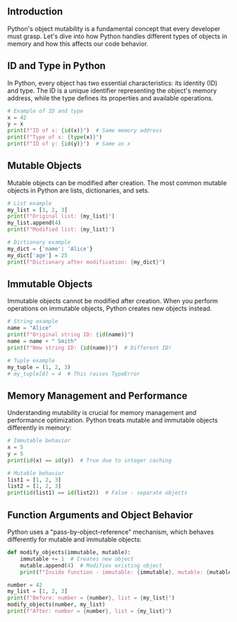 ## Introduction

Python's object mutability is a fundamental concept that every developer must grasp. Let's dive into how Python handles different types of objects in memory and how this affects our code behavior.

## ID and Type in Python

In Python, every object has two essential characteristics: its identity (ID) and type. The ID is a unique identifier representing the object's memory address, while the type defines its properties and available operations.

```python
# Example of ID and type
x = 42
y = x
print(f"ID of x: {id(x)}")  # Same memory address
print(f"Type of x: {type(x)}")
print(f"ID of y: {id(y)}")  # Same as x
```

## Mutable Objects

Mutable objects can be modified after creation. The most common mutable objects in Python are lists, dictionaries, and sets.

```python
# List example
my_list = [1, 2, 3]
print(f"Original list: {my_list}")
my_list.append(4)
print(f"Modified list: {my_list}")

# Dictionary example
my_dict = {'name': 'Alice'}
my_dict['age'] = 25
print(f"Dictionary after modification: {my_dict}")
```

## Immutable Objects

Immutable objects cannot be modified after creation. When you perform operations on immutable objects, Python creates new objects instead.

```python
# String example
name = "Alice"
print(f"Original string ID: {id(name)}")
name = name + " Smith"
print(f"New string ID: {id(name)}")  # Different ID!

# Tuple example
my_tuple = (1, 2, 3)
# my_tuple[0] = 4  # This raises TypeError
```

## Memory Management and Performance

Understanding mutability is crucial for memory management and performance optimization. Python treats mutable and immutable objects differently in memory:

```python
# Immutable behavior
x = 5
y = 5
print(id(x) == id(y))  # True due to integer caching

# Mutable behavior
list1 = [1, 2, 3]
list2 = [1, 2, 3]
print(id(list1) == id(list2))  # False - separate objects
```

## Function Arguments and Object Behavior

Python uses a "pass-by-object-reference" mechanism, which behaves differently for mutable and immutable objects:

```python
def modify_objects(immutable, mutable):
    immutable += 1  # Creates new object
    mutable.append(4)  # Modifies existing object
    print(f"Inside function - immutable: {immutable}, mutable: {mutable}")

number = 42
my_list = [1, 2, 3]
print(f"Before: number = {number}, list = {my_list}")
modify_objects(number, my_list)
print(f"After: number = {number}, list = {my_list}")
```


